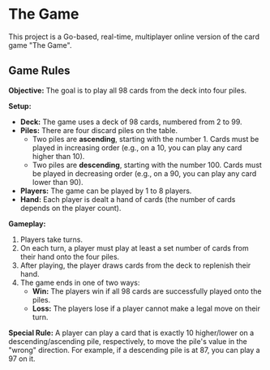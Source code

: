 # The Game

This project is a Go-based, real-time, multiplayer online version of the card game "The Game".

## Game Rules

**Objective:** The goal is to play all 98 cards from the deck into four piles.

**Setup:**

- **Deck:** The game uses a deck of 98 cards, numbered from 2 to 99.
- **Piles:** There are four discard piles on the table.
  - Two piles are **ascending**, starting with the number 1. Cards must be played in increasing order (e.g., on a 10, you can play any card higher than 10).
  - Two piles are **descending**, starting with the number 100. Cards must be played in decreasing order (e.g., on a 90, you can play any card lower than 90).
- **Players:** The game can be played by 1 to 8 players.
- **Hand:** Each player is dealt a hand of cards (the number of cards depends on the player count).

**Gameplay:**

1.  Players take turns.
2.  On each turn, a player must play at least a set number of cards from their hand onto the four piles.
3.  After playing, the player draws cards from the deck to replenish their hand.
4.  The game ends in one of two ways:
    - **Win:** The players win if all 98 cards are successfully played onto the piles.
    - **Loss:** The players lose if a player cannot make a legal move on their turn.

**Special Rule:** A player can play a card that is exactly 10 higher/lower on a descending/ascending pile, respectively, to move the pile's value in the "wrong" direction. For example, if a descending pile is at 87, you can play a 97 on it.
